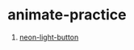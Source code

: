 # animate-practice
1. [neon-light-button](https://aliengao.github.io/animate-practice/neon-light-button)